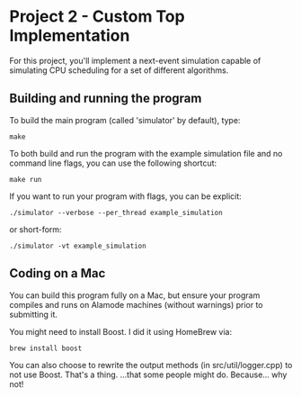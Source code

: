 # Project 2 - Custom Top Implementation

For this project, you'll implement a next-event simulation capable of simulating
CPU scheduling for a set of different algorithms.


## Building and running the program

To build the main program (called 'simulator' by default), type:

`make`

To both build and run the program with the example simulation file and no
command line flags, you can use the following shortcut:

`make run`

If you want to run your program with flags, you can be explicit:

`./simulator --verbose --per_thread example_simulation`

or short-form:

`./simulator -vt example_simulation`


## Coding on a Mac

You can build this program fully on a Mac, but ensure your program compiles and
runs on Alamode machines (without warnings) prior to submitting it.

You might need to install Boost. I did it using HomeBrew via:

`brew install boost`

You can also choose to rewrite the output methods (in src/util/logger.cpp) to
not use Boost. That's a thing. ...that some people might do. Because... why not!
